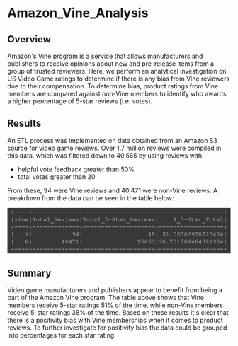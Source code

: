 # Amazon_Vine_Analysis

## Overview
Amazon's Vine program is a service that allows manufacturers and publishers to receive opinions about new and pre-release items from a group of trusted reviewers. Here, we perform an analytical investigation on US Video Game ratings to determine if there is any bias from Vine reviewers due to their compensation. To determine bias, product ratings from Vine members are compared against non-Vine members to identify who awards a higher percentage of 5-star reviews (i.e. votes).

## Results

An ETL process was implemented on data obtained from an Amazon S3 source for video game reviews. Over 1.7 million reviews were compiled in this data, which was filtered down to 40,565 by using reviews with:
* helpful vote feedback greater than 50%
* total votes greater than 20

From these, 94 were Vine reviews and 40,471 were non-Vine reviews. A breakdown from the data can be seen in the table below:

![Rating_Percentage](https://github.com/jp3tty/Amazon_Vine_Analysis/blob/main/Images/Rating_Percentage.PNG)


## Summary

Video game manufacturers and publishers appear to benefit from being a part of the Amazon Vine program. The table above shows that Vine members receive 5-star ratings 51% of the time, while non-Vine members receive 5-star ratings 38% of the time. Based on these results it's clear that there is a positivity bias with Vine memberships when it comes to product reviews. To further investigate for positivity bias the data could be grouped into percentages for each star rating.